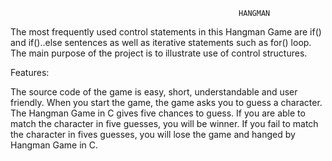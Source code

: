                                                        HANGMAN

The most frequently used control statements in this Hangman Game are if() and if()..else sentences as well as iterative statements such as for() loop. The main purpose of the project is to illustrate use of control structures.

Features:

The source code of the game is easy, short, understandable and user friendly.
When you start the game, the game asks you to guess a character.
The Hangman Game in C gives five chances to guess.
If you are able to match the character in five guesses, you will be winner.
If you fail to match the character in fives guesses, you will lose the game and hanged by Hangman Game in C.
